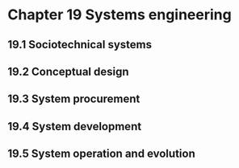 # Chapter 19 Systems engineering


## 19.1 Sociotechnical systems



## 19.2 Conceptual design



## 19.3 System procurement



## 19.4 System development



## 19.5 System operation and evolution



